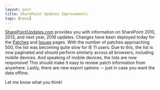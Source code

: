 ```yaml
---
layout: post
title: SharePoint Updates Improvements
tags: [news]
---
```


[SharePointUpdates.com](https://sharepointupdates.com) provides you with information on SharePoint 2010, 2013, and next year, 2016 updates. Changes have been deployed today for the [Patches](http://sharepointupdates.com/Patches) and [Issues](http://sharepointupdates.com/Issues) pages. With the number of patches approaching 500, the list was becoming quite slow for IE 11 users. Due to this, the list is now paginated and should perform similarly across all browsers, including mobile devices. And speaking of mobile devices, the lists are now responsive! This should make it easy to review patch information from anywhere. Lastly, there are new export options -- just in case you want the data offline.

Let me know what you think!